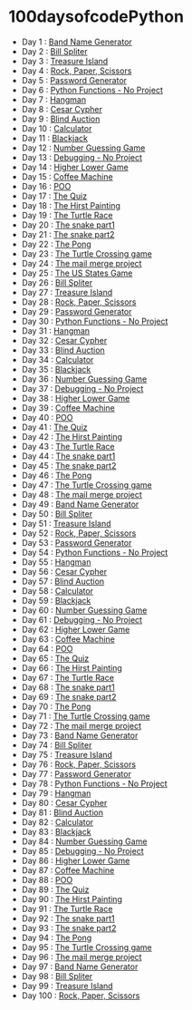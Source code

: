 # 100daysofcodePython

- Day 1 : [Band Name Generator](https://github.com/MaximeVives/100dayscodingPython/tree/1)
- Day 2 : [Bill Spliter](https://github.com/MaximeVives/100dayscodingPython/tree/2)
- Day 3 : [Treasure Island](https://github.com/MaximeVives/100dayscodingPython/tree/3)
- Day 4 : [Rock, Paper, Scissors](https://github.com/MaximeVives/100dayscodingPython/tree/4)
- Day 5 : [Password Generator](https://github.com/MaximeVives/100dayscodingPython/tree/5)
- Day 6 : [Python Functions - No Project](https://github.com/MaximeVives/100dayscodingPython/tree/6)
- Day 7 : [Hangman](https://github.com/MaximeVives/100dayscodingPython/tree/7)
- Day 8 : [Cesar Cypher](https://github.com/MaximeVives/100dayscodingPython/tree/8)
- Day 9 : [Blind Auction](https://github.com/MaximeVives/100dayscodingPython/tree/9)
- Day 10 : [Calculator](https://github.com/MaximeVives/100dayscodingPython/tree/10)
- Day 11 : [Blackjack](https://github.com/MaximeVives/100dayscodingPython/tree/11)
- Day 12 : [Number Guessing Game](https://github.com/MaximeVives/100dayscodingPython/tree/12)
- Day 13 : [Debugging  - No Project](https://github.com/MaximeVives/100dayscodingPython/tree/13)
- Day 14 : [Higher Lower Game](https://github.com/MaximeVives/100dayscodingPython/tree/14)
- Day 15 : [Coffee Machine](https://github.com/MaximeVives/100dayscodingPython/tree/15)
- Day 16 : [POO](https://github.com/MaximeVives/100dayscodingPython/tree/16)
- Day 17 : [The Quiz](https://github.com/MaximeVives/100dayscodingPython/tree/17)
- Day 18 : [The Hirst Painting](https://github.com/MaximeVives/100dayscodingPython/tree/18)
- Day 19 : [The Turtle Race](https://github.com/MaximeVives/100dayscodingPython/tree/19)
- Day 20 : [The snake part1](https://github.com/MaximeVives/100dayscodingPython/tree/20)
- Day 21 : [The snake part2](https://github.com/MaximeVives/100dayscodingPython/tree/21)
- Day 22 : [The Pong](https://github.com/MaximeVives/100dayscodingPython/tree/22)
- Day 23 : [The Turtle Crossing game](https://github.com/MaximeVives/100dayscodingPython/tree/23)
- Day 24 : [The mail merge project](https://github.com/MaximeVives/100dayscodingPython/tree/24)
- Day 25 : [The US States Game](https://github.com/MaximeVives/100dayscodingPython/tree/25)
- Day 26 : [Bill Spliter](https://github.com/MaximeVives/100dayscodingPython/tree/26)
- Day 27 : [Treasure Island](https://github.com/MaximeVives/100dayscodingPython/tree/27)
- Day 28 : [Rock, Paper, Scissors](https://github.com/MaximeVives/100dayscodingPython/tree/28)
- Day 29 : [Password Generator](https://github.com/MaximeVives/100dayscodingPython/tree/29)
- Day 30 : [Python Functions - No Project](https://github.com/MaximeVives/100dayscodingPython/tree/30)
- Day 31 : [Hangman](https://github.com/MaximeVives/100dayscodingPython/tree/31)
- Day 32 : [Cesar Cypher](https://github.com/MaximeVives/100dayscodingPython/tree/32)
- Day 33 : [Blind Auction](https://github.com/MaximeVives/100dayscodingPython/tree/33)
- Day 34 : [Calculator](https://github.com/MaximeVives/100dayscodingPython/tree/34)
- Day 35 : [Blackjack](https://github.com/MaximeVives/100dayscodingPython/tree/35)
- Day 36 : [Number Guessing Game](https://github.com/MaximeVives/100dayscodingPython/tree/36)
- Day 37 : [Debugging  - No Project](https://github.com/MaximeVives/100dayscodingPython/tree/37)
- Day 38 : [Higher Lower Game](https://github.com/MaximeVives/100dayscodingPython/tree/38)
- Day 39 : [Coffee Machine](https://github.com/MaximeVives/100dayscodingPython/tree/39)
- Day 40 : [POO](https://github.com/MaximeVives/100dayscodingPython/tree/40)
- Day 41 : [The Quiz](https://github.com/MaximeVives/100dayscodingPython/tree/41)
- Day 42 : [The Hirst Painting](https://github.com/MaximeVives/100dayscodingPython/tree/42)
- Day 43 : [The Turtle Race](https://github.com/MaximeVives/100dayscodingPython/tree/43)
- Day 44 : [The snake part1](https://github.com/MaximeVives/100dayscodingPython/tree/44)
- Day 45 : [The snake part2](https://github.com/MaximeVives/100dayscodingPython/tree/45)
- Day 46 : [The Pong](https://github.com/MaximeVives/100dayscodingPython/tree/46)
- Day 47 : [The Turtle Crossing game](https://github.com/MaximeVives/100dayscodingPython/tree/47)
- Day 48 : [The mail merge project](https://github.com/MaximeVives/100dayscodingPython/tree/48)
- Day 49 : [Band Name Generator](https://github.com/MaximeVives/100dayscodingPython/tree/49)
- Day 50 : [Bill Spliter](https://github.com/MaximeVives/100dayscodingPython/tree/50)
- Day 51 : [Treasure Island](https://github.com/MaximeVives/100dayscodingPython/tree/51)
- Day 52 : [Rock, Paper, Scissors](https://github.com/MaximeVives/100dayscodingPython/tree/52)
- Day 53 : [Password Generator](https://github.com/MaximeVives/100dayscodingPython/tree/53)
- Day 54 : [Python Functions - No Project](https://github.com/MaximeVives/100dayscodingPython/tree/54)
- Day 55 : [Hangman](https://github.com/MaximeVives/100dayscodingPython/tree/55)
- Day 56 : [Cesar Cypher](https://github.com/MaximeVives/100dayscodingPython/tree/56)
- Day 57 : [Blind Auction](https://github.com/MaximeVives/100dayscodingPython/tree/57)
- Day 58 : [Calculator](https://github.com/MaximeVives/100dayscodingPython/tree/58)
- Day 59 : [Blackjack](https://github.com/MaximeVives/100dayscodingPython/tree/59)
- Day 60 : [Number Guessing Game](https://github.com/MaximeVives/100dayscodingPython/tree/60)
- Day 61 : [Debugging  - No Project](https://github.com/MaximeVives/100dayscodingPython/tree/61)
- Day 62 : [Higher Lower Game](https://github.com/MaximeVives/100dayscodingPython/tree/62)
- Day 63 : [Coffee Machine](https://github.com/MaximeVives/100dayscodingPython/tree/63)
- Day 64 : [POO](https://github.com/MaximeVives/100dayscodingPython/tree/64)
- Day 65 : [The Quiz](https://github.com/MaximeVives/100dayscodingPython/tree/65)
- Day 66 : [The Hirst Painting](https://github.com/MaximeVives/100dayscodingPython/tree/66)
- Day 67 : [The Turtle Race](https://github.com/MaximeVives/100dayscodingPython/tree/67)
- Day 68 : [The snake part1](https://github.com/MaximeVives/100dayscodingPython/tree/68)
- Day 69 : [The snake part2](https://github.com/MaximeVives/100dayscodingPython/tree/69)
- Day 70 : [The Pong](https://github.com/MaximeVives/100dayscodingPython/tree/70)
- Day 71 : [The Turtle Crossing game](https://github.com/MaximeVives/100dayscodingPython/tree/71)
- Day 72 : [The mail merge project](https://github.com/MaximeVives/100dayscodingPython/tree/72)
- Day 73 : [Band Name Generator](https://github.com/MaximeVives/100dayscodingPython/tree/73)
- Day 74 : [Bill Spliter](https://github.com/MaximeVives/100dayscodingPython/tree/74)
- Day 75 : [Treasure Island](https://github.com/MaximeVives/100dayscodingPython/tree/75)
- Day 76 : [Rock, Paper, Scissors](https://github.com/MaximeVives/100dayscodingPython/tree/76)
- Day 77 : [Password Generator](https://github.com/MaximeVives/100dayscodingPython/tree/77)
- Day 78 : [Python Functions - No Project](https://github.com/MaximeVives/100dayscodingPython/tree/78)
- Day 79 : [Hangman](https://github.com/MaximeVives/100dayscodingPython/tree/79)
- Day 80 : [Cesar Cypher](https://github.com/MaximeVives/100dayscodingPython/tree/80)
- Day 81 : [Blind Auction](https://github.com/MaximeVives/100dayscodingPython/tree/81)
- Day 82 : [Calculator](https://github.com/MaximeVives/100dayscodingPython/tree/82)
- Day 83 : [Blackjack](https://github.com/MaximeVives/100dayscodingPython/tree/83)
- Day 84 : [Number Guessing Game](https://github.com/MaximeVives/100dayscodingPython/tree/84)
- Day 85 : [Debugging  - No Project](https://github.com/MaximeVives/100dayscodingPython/tree/85)
- Day 86 : [Higher Lower Game](https://github.com/MaximeVives/100dayscodingPython/tree/86)
- Day 87 : [Coffee Machine](https://github.com/MaximeVives/100dayscodingPython/tree/87)
- Day 88 : [POO](https://github.com/MaximeVives/100dayscodingPython/tree/88)
- Day 89 : [The Quiz](https://github.com/MaximeVives/100dayscodingPython/tree/89)
- Day 90 : [The Hirst Painting](https://github.com/MaximeVives/100dayscodingPython/tree/90)
- Day 91 : [The Turtle Race](https://github.com/MaximeVives/100dayscodingPython/tree/91)
- Day 92 : [The snake part1](https://github.com/MaximeVives/100dayscodingPython/tree/92)
- Day 93 : [The snake part2](https://github.com/MaximeVives/100dayscodingPython/tree/93)
- Day 94 : [The Pong](https://github.com/MaximeVives/100dayscodingPython/tree/94)
- Day 95 : [The Turtle Crossing game](https://github.com/MaximeVives/100dayscodingPython/tree/95)
- Day 96 : [The mail merge project](https://github.com/MaximeVives/100dayscodingPython/tree/96)
- Day 97 : [Band Name Generator](https://github.com/MaximeVives/100dayscodingPython/tree/97)
- Day 98 : [Bill Spliter](https://github.com/MaximeVives/100dayscodingPython/tree/98)
- Day 99 : [Treasure Island](https://github.com/MaximeVives/100dayscodingPython/tree/99)
- Day 100 : [Rock, Paper, Scissors](https://github.com/MaximeVives/100dayscodingPython/tree/100)
